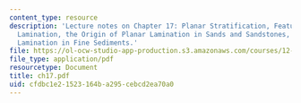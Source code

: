 ```yaml
---
content_type: resource
description: 'Lecture notes on Chapter 17: Planar Stratification, Features of Planar
  Lamination, the Origin of Planar Lamination in Sands and Sandstones, and Planar
  Lamination in Fine Sediments.'
file: https://ol-ocw-studio-app-production.s3.amazonaws.com/courses/12-090-introduction-to-fluid-motions-sediment-transport-and-current-generated-sedimentary-structures-fall-2006/cfdbc1e21523164ba295cebcd2ea70a0_ch17.pdf
file_type: application/pdf
resourcetype: Document
title: ch17.pdf
uid: cfdbc1e2-1523-164b-a295-cebcd2ea70a0
---
```

